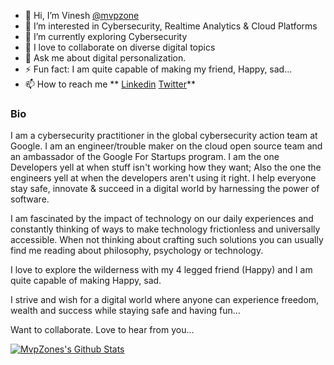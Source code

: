 
- 👋 Hi, I’m Vinesh [@mvpzone](https://github.com/mvpzone)
- 👀 I’m interested in Cybersecurity, Realtime Analytics & Cloud Platforms
- 🌱 I’m currently exploring Cybersecurity
- 💞️ I love to collaborate on diverse digital topics
- 💬 Ask me about digital personalization.
- ⚡ Fun fact: I am quite capable of making my friend, Happy, sad...
- 📫 How to reach me
  ** [Linkedin](https://www.linkedin.com/in/vineshpm/) [Twitter](https://twitter.com/mvpzone)**

### Bio

I am a cybersecurity practitioner in the global cybersecurity action team at Google. I am an engineer/trouble maker on the cloud open source team and an ambassador of the Google For Startups program. I am the one Developers yell at when stuff isn't working how they want; Also the one the engineers yell at when the developers aren't using it right. I help everyone stay safe, innovate & succeed in a digital world by harnessing the power of software. 

I am fascinated by the impact of technology on our daily experiences and constantly thinking of ways to make technology frictionless and universally accessible. When not thinking about crafting such solutions you can usually find me reading about philosophy, psychology or technology. 

I love to explore the wilderness with my 4 legged friend (Happy) and I am quite capable of making Happy, sad.

I strive and wish for a digital world where anyone can experience freedom, wealth and success while staying safe and having fun… 

Want to collaborate. Love to hear from you…

[![MvpZones's Github Stats](https://github-readme-stats.vercel.app/api?username=mvpzone)](https://github.com/mvpzone/github-readme-stats)

<!---
mvpzone/mvpzone is a ✨ special ✨ repository because its `README.md` (this file) appears on your GitHub profile.
You can click the Preview link to take a look at your changes.
--->
